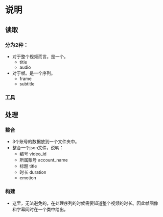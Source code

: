 # 说明

## 读取
### 分为2种：
- 对于整个视频而言。是一个。
  - title
  - audio
- 对于帧。是一个序列。
  - frame
  - subtitle

### 工具


## 处理
### 整合
- 3个账号的数据放到一个文件夹中。
- 整合一个json文件，说明：
  - 编号 video_id
  - 所属账号 account_name
  - 标题 title
  - 时长 duration
  - emotion

### 构建
- 这里，无法避免的，在处理序列的时候需要知道整个视频的时长。因此帧图像和字幕同时在一个类中给出。

